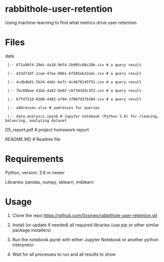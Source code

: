 # rabbithole-user-retention
Using machine-learning to find what metrics drive user-retention

# Files
data

     |-- 071a9bf4-29dc-4a10-96f4-1b995c88c20b.csv # a query result

     |-- 433d73df-1cae-47ee-88b1-6f585eb32adc.csv # a query result

     |-- 4cdb4b81-5b24-4ddc-be7c-4c4678145f51.csv # a query result

     |-- 7bc89bae-41bb-4a82-8e02-c6f3934dc353.csv # a query result

     |-- b7f4f21d-0288-4482-af84-1f807d37b384.csv # a query result

     |-- addresses.xlsx # aadresses for queries

     |-- data_analysis.ipynb # Jupyter notebook (Python 3.8) for cleaning, balancing, analyzing dataset


D5_report.pdf # project homework report

README.MD # Readme file


# Requirements
Python, version: 3.8 or newer

Libraries: pandas, numpy, sklearn, imblearn

# Usage
1. Clone the repo
  https://github.com/0xsinex/rabbithole-user-retention.git
  
2. Install (or update if needed) all required libraries (use pip or other similar package installers)
3. Run the *notebook.ipynb* with either Jupyter Notebook or another python interpretor
4. Wait for all processes to run and all results to show
